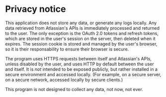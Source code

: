 # Privacy notice

This application does not store any data, or generate any logs locally. 
Any data retrieved from Atlassian's APIs is immediately processed and returned to the user.
The only exception is the OAuth 2.0 tokens and refresh tokens, which are stored in the user's session on the server, then deleted when it expires.
The session cookie is stored and managed by the user's browser, so it is their responsability to ensure their browser is secure.

The program uses HTTPS requests between itself and Atlassian's APIs, unless disabled by the user, and uses HTTP by default between the user and itself.
It is *not* intended to be exposed publicly, but rather installed in a secure environment and accessed locally. (For example, on a secure server, on a secure network, accessed locally by secure clients.)


This program is not designed to collect any data, not now, not ever.
